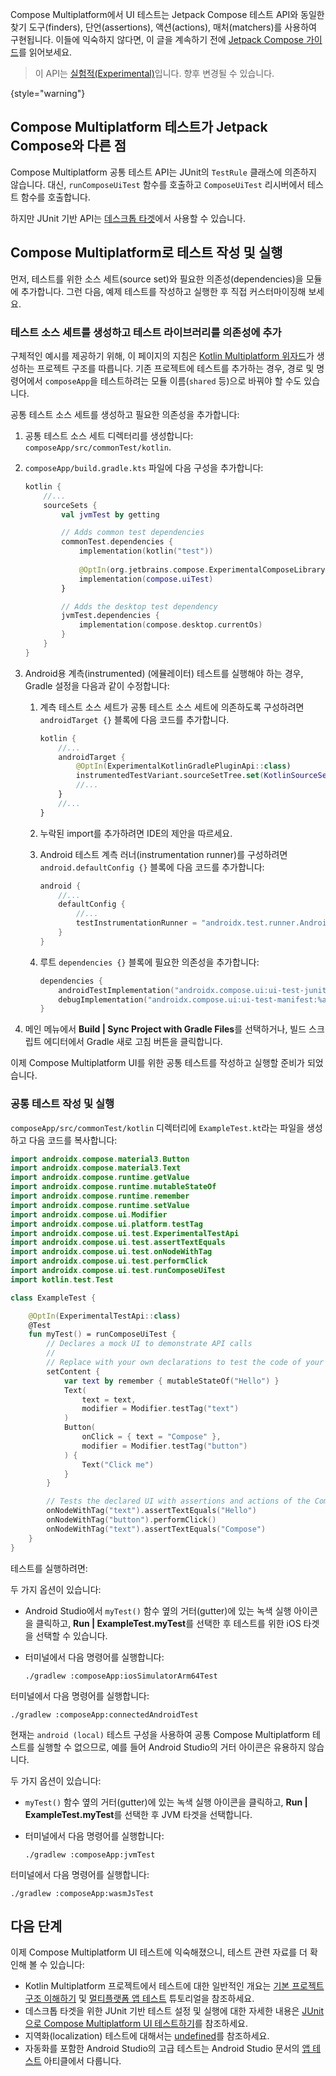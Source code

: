[//]: # (title: Compose Multiplatform UI 테스트하기)

Compose Multiplatform에서 UI 테스트는 Jetpack Compose 테스트 API와 동일한 찾기 도구(finders), 단언(assertions), 액션(actions), 매처(matchers)를 사용하여 구현됩니다. 이들에 익숙하지 않다면, 이 글을 계속하기 전에 [Jetpack Compose 가이드](https://developer.android.com/jetpack/compose/testing)를 읽어보세요.

> 이 API는 [실험적(Experimental)](supported-platforms.md#compose-multiplatform-ui-framework-stability-levels)입니다.
> 향후 변경될 수 있습니다.
>
{style="warning"}

## Compose Multiplatform 테스트가 Jetpack Compose와 다른 점

Compose Multiplatform 공통 테스트 API는 JUnit의 `TestRule` 클래스에 의존하지 않습니다. 대신, `runComposeUiTest` 함수를 호출하고 `ComposeUiTest` 리시버에서 테스트 함수를 호출합니다.

하지만 JUnit 기반 API는 [데스크톱 타겟](compose-desktop-ui-testing.md)에서 사용할 수 있습니다.

## Compose Multiplatform로 테스트 작성 및 실행

먼저, 테스트를 위한 소스 세트(source set)와 필요한 의존성(dependencies)을 모듈에 추가합니다. 그런 다음, 예제 테스트를 작성하고 실행한 후 직접 커스터마이징해 보세요.

### 테스트 소스 세트를 생성하고 테스트 라이브러리를 의존성에 추가

구체적인 예시를 제공하기 위해, 이 페이지의 지침은 [Kotlin Multiplatform 위자드](https://kmp.jetbrains.com/)가 생성하는 프로젝트 구조를 따릅니다. 기존 프로젝트에 테스트를 추가하는 경우, 경로 및 명령어에서 `composeApp`을 테스트하려는 모듈 이름(`shared` 등)으로 바꿔야 할 수도 있습니다.

공통 테스트 소스 세트를 생성하고 필요한 의존성을 추가합니다:

1. 공통 테스트 소스 세트 디렉터리를 생성합니다: `composeApp/src/commonTest/kotlin`.
2. `composeApp/build.gradle.kts` 파일에 다음 구성을 추가합니다:

    ```kotlin
    kotlin {
        //...
        sourceSets { 
            val jvmTest by getting
   
            // Adds common test dependencies
            commonTest.dependencies {
                implementation(kotlin("test"))
            
                @OptIn(org.jetbrains.compose.ExperimentalComposeLibrary::class)
                implementation(compose.uiTest)
            }
   
            // Adds the desktop test dependency
            jvmTest.dependencies { 
                implementation(compose.desktop.currentOs)
            }
        }
    }
    ```

3. Android용 계측(instrumented) (에뮬레이터) 테스트를 실행해야 하는 경우, Gradle 설정을 다음과 같이 수정합니다:
   1. 계측 테스트 소스 세트가 공통 테스트 소스 세트에 의존하도록 구성하려면 `androidTarget {}` 블록에 다음 코드를 추가합니다.

      ```kotlin
      kotlin {
          //...
          androidTarget { 
              @OptIn(ExperimentalKotlinGradlePluginApi::class)
              instrumentedTestVariant.sourceSetTree.set(KotlinSourceSetTree.test)
              //...
          }
          //... 
      }
      ```
   2. 누락된 import를 추가하려면 IDE의 제안을 따르세요.
   3. Android 테스트 계측 러너(instrumentation runner)를 구성하려면 `android.defaultConfig {}` 블록에 다음 코드를 추가합니다:

      ```kotlin
      android {
          //...
          defaultConfig {
              //...
              testInstrumentationRunner = "androidx.test.runner.AndroidJUnitRunner"
          }
      }
      ```

   4. 루트 `dependencies {}` 블록에 필요한 의존성을 추가합니다:

       ```kotlin
       dependencies { 
           androidTestImplementation("androidx.compose.ui:ui-test-junit4-android:%androidx.compose%")
           debugImplementation("androidx.compose.ui:ui-test-manifest:%androidx.compose%")
       }
       ```
4. 메인 메뉴에서 **Build | Sync Project with Gradle Files**를 선택하거나, 빌드 스크립트 에디터에서 Gradle 새로 고침 버튼을 클릭합니다.

이제 Compose Multiplatform UI를 위한 공통 테스트를 작성하고 실행할 준비가 되었습니다.

### 공통 테스트 작성 및 실행

`composeApp/src/commonTest/kotlin` 디렉터리에 `ExampleTest.kt`라는 파일을 생성하고 다음 코드를 복사합니다:

```kotlin
import androidx.compose.material3.Button
import androidx.compose.material3.Text
import androidx.compose.runtime.getValue
import androidx.compose.runtime.mutableStateOf
import androidx.compose.runtime.remember
import androidx.compose.runtime.setValue
import androidx.compose.ui.Modifier
import androidx.compose.ui.platform.testTag
import androidx.compose.ui.test.ExperimentalTestApi
import androidx.compose.ui.test.assertTextEquals
import androidx.compose.ui.test.onNodeWithTag
import androidx.compose.ui.test.performClick
import androidx.compose.ui.test.runComposeUiTest
import kotlin.test.Test

class ExampleTest {

    @OptIn(ExperimentalTestApi::class)
    @Test
    fun myTest() = runComposeUiTest {
        // Declares a mock UI to demonstrate API calls
        //
        // Replace with your own declarations to test the code of your project
        setContent {
            var text by remember { mutableStateOf("Hello") }
            Text(
                text = text,
                modifier = Modifier.testTag("text")
            )
            Button(
                onClick = { text = "Compose" },
                modifier = Modifier.testTag("button")
            ) {
                Text("Click me")
            }
        }

        // Tests the declared UI with assertions and actions of the Compose Multiplatform testing API
        onNodeWithTag("text").assertTextEquals("Hello")
        onNodeWithTag("button").performClick()
        onNodeWithTag("text").assertTextEquals("Compose")
    }
}
```

테스트를 실행하려면:

<Tabs>
<TabItem title="iOS 시뮬레이터">

두 가지 옵션이 있습니다:
* Android Studio에서 `myTest()` 함수 옆의 거터(gutter)에 있는 녹색 실행 아이콘을 클릭하고, **Run | ExampleTest.myTest**를 선택한 후 테스트를 위한 iOS 타겟을 선택할 수 있습니다.
* 터미널에서 다음 명령어를 실행합니다:

   ```shell
   ./gradlew :composeApp:iosSimulatorArm64Test
   ```

</TabItem>
<TabItem title="Android 에뮬레이터">

터미널에서 다음 명령어를 실행합니다:

```shell
./gradlew :composeApp:connectedAndroidTest
```

현재는 `android (local)` 테스트 구성을 사용하여 공통 Compose Multiplatform 테스트를 실행할 수 없으므로, 예를 들어 Android Studio의 거터 아이콘은 유용하지 않습니다.

</TabItem>
<TabItem title="데스크톱">

두 가지 옵션이 있습니다:
* `myTest()` 함수 옆의 거터(gutter)에 있는 녹색 실행 아이콘을 클릭하고, **Run | ExampleTest.myTest**를 선택한 후 JVM 타겟을 선택합니다.
* 터미널에서 다음 명령어를 실행합니다:

   ```shell
   ./gradlew :composeApp:jvmTest
   ```

</TabItem>
<TabItem title="Wasm (헤드리스 브라우저)">

터미널에서 다음 명령어를 실행합니다:

```shell
./gradlew :composeApp:wasmJsTest
```

</TabItem>
</Tabs>

## 다음 단계

이제 Compose Multiplatform UI 테스트에 익숙해졌으니, 테스트 관련 자료를 더 확인해 볼 수 있습니다:
* Kotlin Multiplatform 프로젝트에서 테스트에 대한 일반적인 개요는 [기본 프로젝트 구조 이해하기](multiplatform-discover-project.md#integration-with-tests) 및 [멀티플랫폼 앱 테스트](multiplatform-run-tests.md) 튜토리얼을 참조하세요.
* 데스크톱 타겟을 위한 JUnit 기반 테스트 설정 및 실행에 대한 자세한 내용은 [JUnit으로 Compose Multiplatform UI 테스트하기](compose-desktop-ui-testing.md)를 참조하세요.
* 지역화(localization) 테스트에 대해서는 [undefined](compose-localization-tests.md#testing-locales-on-different-platforms)를 참조하세요.
* 자동화를 포함한 Android Studio의 고급 테스트는 Android Studio 문서의 [앱 테스트](https://developer.android.com/studio/test) 아티클에서 다룹니다.